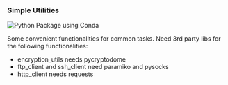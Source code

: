 ### Simple Utilities

![Python Package using Conda](https://github.com/psilons/pypigeonhole-simple-utils/workflows/Python%20Package%20using%20Conda/badge.svg)

Some convenient functionalities for common tasks. Need 3rd party libs for the 
following functionalities:
- encryption_utils needs pycryptodome 
- ftp_client and ssh_client need paramiko and pysocks
- http_client needs requests


